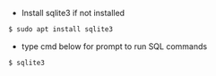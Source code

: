 - Install sqlite3 if not installed
``` bash
$ sudo apt install sqlite3
```
- type cmd below for prompt to run SQL commands
``` bash
$ sqlite3
```